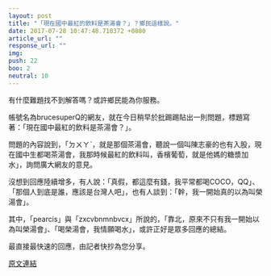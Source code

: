 ```yaml
---
layout: post
title: "「現在國中最紅的飲料是茶湯會？」？鄉民這樣說。"
date: 2017-07-28 10:47:48.710372 +0800
article_url: ""
response_url: ""
img: 
push: 22
boo: 2
neutral: 10
---
```


有什麼難題找不到解答嗎？或許鄉民能為你服務。

帳號名為brucesuperQ的網友，就在今日稍早於批踢踢貼出一則問題，標題寫著：「現在國中最紅的飲料是茶湯會？」。

問題的內容說到，「ㄉㄨㄚˋ，就是那個茶湯會，聽說一個叫陳志豪的也有入股，現在國中生都喝茶湯會，我那時候最紅的飲料叫，香檳葡萄，就是他媽的糖漿加水」，詢問廣大網友的意見。

沒想到回應陸續增多，有人說：「真假，都這麼有錢，我平常都喝COCO，QQ」、「那個人到底是誰，應該是台灣人吧」，也有人談到：「幹，我一開始真的以為叫榮湯會」。

其中，「pearcis」與「zxcvbnmnbvcx」所說的，「靠北，原來不只有我一開始以為叫榮湯會」、「喝榮湯會，我情願喝水」，或許正好是眾多回應的總結。

最直接最快速的回應，由記者快抄為您分享。

<a href = "https://www.ptt.cc/bbs/Gossiping/M.1501197590.A.834.html">原文連結</a>

